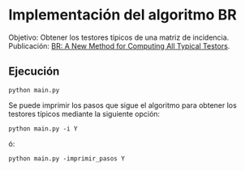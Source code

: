 # Implementación del algoritmo BR

Objetivo: Obtener los testores típicos de una matriz de incidencia.
Publicación: [BR: A New Method for Computing All Typical Testors](http://link.springer.com/chapter/10.1007%2F978-3-642-10268-4_50#page-1).
## Ejecución

```shell
python main.py 
```

Se puede imprimir los pasos que sigue el algoritmo para obtener los testores típicos mediante la siguiente opción:

```shell
python main.py -i Y
```
ó:

```shell
python main.py -imprimir_pasos Y
```